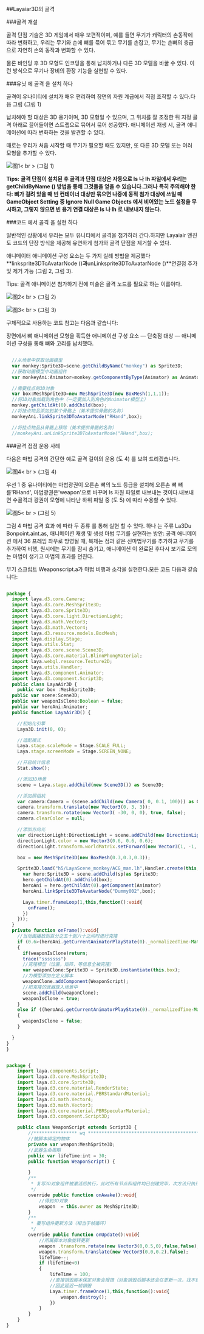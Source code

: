##Layaiar3D의 골격

###골격 개설

골격 단점 기술은 3D 게임에서 매우 보편적이며, 예를 들면 무기가 캐릭터의 손동작에 따라 변화하고, 우리는 무기와 손에 뼈를 묶어 묶고 무기를 손잡고, 무기는 손뼈의 층급으로 자연히 손의 동작과 변화할 수 있다.

물론 바인딩 후 3D 모형도 인코딩을 통해 납치하거나 다른 3D 모델을 바꿀 수 있다. 이런 방식으로 무기나 장비의 환장 기능을 실현할 수 있다.



###유닛 에 골격 을 설치 하다

골격이 유나이티에 설치가 매우 편리하여 장면의 자원 계급에서 직접 조작할 수 있다.다음 그림 (그림 1)

납치해야 할 대상은 3D 용기이며, 3D 모형일 수 있으며, 그 위치를 잘 조정한 뒤 지정 골격 아래로 끌어들이면 스트랩으로 묶어서 묶어 성공했다. 애니메이션 재생 시, 골격 애니메이션에 따라 변화하는 것을 발견할 수 있다.

때로는 우리가 처음 시작할 때 무기가 필요할 때도 있지만, 또 다른 3D 모델 또는 여러 모형을 추가할 수 있다.

![图1](img/1.png)< br > (그림 1)

**Tips: 골격 단점이 설치된 후 골격과 단점 대상은 자동으로 ls 나 lh 파일에서 우리는 getChildByName () 방법을 통해 그것들을 얻을 수 있습니다.그러나 특히 주의해야 한다: 뼈가 걸려 있을 때 빈 컨테이너 대상만 묶으면 나중에 동적 첨가 대상에 쓰일 때 GameObject Setting 중 Ignore Null Game Objects 에서 비어있는 노드 설정을 무시하고, 그렇지 않으면 빈 용기 연결 대상은 ls 나 lh 로 내보내지 않는다.**  



###코드 에서 골격 을 실현 하다

일반적인 상황에서 우리는 모두 유니티에서 골격을 첨가하러 간다.하지만 Layaiair 엔진도 코드의 단장 방식을 제공해 유연하게 첨가와 골격 단점을 제거할 수 있다.

애니메이터 애니메이션 구성 요소는 두 가지 실례 방법을 제공했다**linksprite3DToAvatarNode ()**과**unLinksprite3DToAvatarNode ()**연결점 추가 및 제거 가능 (그림 2, 그림 3).

Tips: 골격 애니메이션 첨가하기 전에 미술은 골격 노드를 필요로 하는 이름이다.

![图2](img/2.png)< br > (그림 2)

![图3](img/3.png)< br > (그림 3)

구체적으로 사용하는 코드 참고는 다음과 같습니다:

장면에서 뼈 애니메이션 모형을 획득한 애니메이션 구성 요소 — 단축점 대상 — 애니메이션 구성을 통해 뼈와 고리를 납치했다.


```typescript

  //从场景中获取动画模型
  var monkey:Sprite3D=scene.getChildByName("monkey") as Sprite3D;
  //获取动画模型中动画组件
  var monkeyAni:Animator=monkey.getComponentByType(Animator) as Animator;

  //需要挂点的3D对象
  var box:MeshSprite3D=new MeshSprite3D(new BoxMesh(1,1,1));
  //将3D对象加载到角色中（一定要加入到角色的Animator模型上）
  monkey.getChildAt(0).addChild(box);
  //将挂点物品添加到某个骨骼上（美术提供骨骼的名称）
  monkeyAni.linkSprite3DToAvatarNode("RHand",box);

  //将挂点物品从骨骼上移除（美术提供骨骼的名称）
  //monkeyAni.unLinkSprite3DToAvatarNode("RHand",box);
```




###골격 접점 운용 사례

다음은 마법 공격의 간단한 예로 골격 걸이의 운용 (도 4) 를 보여 드리겠습니다.

![图4](img/4.gif)< br > (그림 4)

우선 1 중 유나이티에는 마법광권이 오른손 뼈의 노드 등급을 설치해 오른손 뼈 뼈를'RHand', 마법광권은'weapon'으로 바꾸며 ls 자원 파일로 내보내는 것이다.내보내면 수골격과 광권이 모형에 나타난 하위 파일 중 (도 5) 에 따라 수용할 수 있다.

![图5](img/5.png)< br > (그림 5)

그림 4 마법 공격 효과 에 따라 두 종류 를 통해 실현 할 수 있다. 하나 는 주류 La3Du Bonpoint.aint.as, 애니메이션 재생 및 생성 마법 무기를 실현하는 방안: 공격 애니메이션 에서 36 프레임 좌우로 방영될 때, 복제는 점과 같은 신마법무기를 추가하고 무기를 추가하여 비행, 원시에는 무기를 잠시 숨기고, 애니메이션 이 완료된 후다시 보기로 모의는 마법이 생기고 마법의 효과를 던진다.

무기 스크립트 Weaponscript.a가 마법 비행과 소각을 실현한다.모든 코드 다음과 같습니다:


```typescript

package {
  import laya.d3.core.Camera;
  import laya.d3.core.MeshSprite3D;
  import laya.d3.core.Sprite3D;
  import laya.d3.core.light.DirectionLight;
  import laya.d3.math.Vector3;
  import laya.d3.math.Vector4;
  import laya.d3.resource.models.BoxMesh;
  import laya.display.Stage;
  import laya.utils.Stat;
  import laya.d3.core.scene.Scene3D;
  import laya.d3.core.material.BlinnPhongMaterial;
  import laya.webgl.resource.Texture2D;
  import laya.utils.Handler;
  import laya.d3.component.Animator;
  import laya.d3.component.Script3D;
  public class LayaAir3D {
    public var box :MeshSprite3D;
  public var scene:Scene3D;
  public var weaponIsClone:Boolean = false;
  public var heroAni:Animator;
  public function LayaAir3D() {

    //初始化引擎
    Laya3D.init(0, 0);

    //适配模式
    Laya.stage.scaleMode = Stage.SCALE_FULL;
    Laya.stage.screenMode = Stage.SCREEN_NONE;

    //开启统计信息
    Stat.show();

    //添加3D场景
    scene = Laya.stage.addChild(new Scene3D()) as Scene3D;

    //添加照相机
    var camera:Camera = (scene.addChild(new Camera( 0, 0.1, 100))) as Camera;
    camera.transform.translate(new Vector3(0, 3, 3));
    camera.transform.rotate(new Vector3( -30, 0, 0), true, false);
    camera.clearColor = null;

    //添加方向光
    var directionLight:DirectionLight = scene.addChild(new DirectionLight()) as DirectionLight;
    directionLight.color = new Vector3(0.6, 0.6, 0.6);
    directionLight.transform.worldMatrix.setForward(new Vector3(1, -1, 0));

    box = new MeshSprite3D(new BoxMesh(0.3,0.3,0.3));

    Sprite3D.load("h5/LayaScene_monkey/ACG_man.lh",Handler.create(this,function(sp:Sprite3D):void{
      var hero:Sprite3D = scene.addChild(sp)as Sprite3D;
      hero.getChildAt(0).addChild(box);
      heroAni = hero.getChildAt(0).getComponent(Animator)
      heroAni.linkSprite3DToAvatarNode("Dummy002",box);

      Laya.timer.frameLoop(1,this,function():void{
        onFrame();
      })
    }));
  }
  private function onFrame():void{ 
    //当动画播放到百分之五十到六十之间时进行克隆
    if (0.6>(heroAni.getCurrentAnimatorPlayState(0)._normalizedTime-Math.floor(heroAni.getCurrentAnimatorPlayState(0)._normalizedTime))>0.5)
    {
      if(weaponIsClone)return;
      trace("sssssss")
      //克隆模型（位置，矩阵，等信息全被克隆）
      var weaponClone:Sprite3D = Sprite3D.instantiate(this.box);
      //为模型添加在定义脚本
      weaponClone.addComponent(WeaponScript);		
      //把克隆的武器放入场景中
      scene.addChild(weaponClone);
      weaponIsClone = true;
    }
    else if ((heroAni.getCurrentAnimatorPlayState(0)._normalizedTime-Math.floor(heroAni.getCurrentAnimatorPlayState(0)._normalizedTime))>0.98)
    {
      weaponIsClone = false;
    }

  }
}
}
```



```typescript

package {
	import laya.components.Script;
	import laya.d3.core.MeshSprite3D;
	import laya.d3.core.Sprite3D;
	import laya.d3.core.material.RenderState;
	import laya.d3.core.material.PBRStandardMaterial;
	import laya.d3.math.Vector4;
	import laya.d3.math.Vector3;
	import laya.d3.core.material.PBRSpecularMaterial;
	import laya.d3.component.Script3D;

	public class WeaponScript extends Script3D {
		//**************** wq *****************************************
        //被脚本绑定的物体
        private var weapon:MeshSprite3D;
        //武器生命周期
        public var lifeTime:int = 30;
		public function WeaponScript() {

        }
        /**
		 * 复写3D对象组件被激活后执行，此时所有节点和组件均已创建完毕，次方法只执行一次
		 */
        override public function onAwake():void{
            //得到3D对象
            weapon  = this.owner as MeshSprite3D;
        }
        /**
		 * 覆写组件更新方法（相当于帧循环）
		 */	
        override public function onUpdate():void{
            //所属脚本对象旋转更新
            weapon .transform.rotate(new Vector3(0,0.5,0),false,false);
            weapon.transform.translate(new Vector3(0,0,0.2),false);
            lifeTime--;
            if (lifeTime<0)
            {
                lifeTime = 100;
                //直接销毁脚本保定对象会报错（对象销毁后脚本还会在更新一次，找不到绑定对象会错误）
                //因此延迟一帧销毁
                Laya.timer.frameOnce(1,this,function():void{
                    weapon.destroy();
                })
            }
        }
    }
}
```
